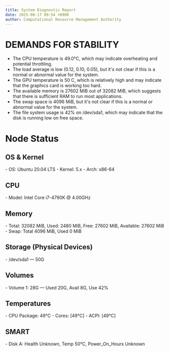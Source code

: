 ```yaml
---
title: System Diagnostic Report
date: 2025-08-17 09:54 +0900
author: Computational Resource Management Authority
---
```

# DEMANDS FOR STABILITY

* The CPU temperature is 49.0°C, which may indicate overheating and potential throttling.
* The load average is low (0.12, 0.10, 0.05), but it's not clear if this is a normal or abnormal value for the system.
* The GPU temperature is 50 C, which is relatively high and may indicate that the graphics card is working too hard.
* The available memory is 27602 MiB out of 32082 MiB, which suggests that there is sufficient RAM to run most applications.
* The swap space is 4096 MiB, but it's not clear if this is a normal or abnormal value for the system.
* The file system usage is 42% on /dev/sda1, which may indicate that the disk is running low on free space.

# Node Status

## OS & Kernel
\- OS: Ubuntu 20.04 LTS
\- Kernel: 5.x
\- Arch: x86-64

## CPU
\- Model: Intel Core i7-4790K @ 4.00GHz

## Memory
\- Total: 32082 MiB, Used: 2480 MiB, Free: 27602 MiB, Available: 27602 MiB
\- Swap: Total 4096 MiB, Used 0 MiB

## Storage (Physical Devices)
\- /dev/sda1 — 50G

## Volumes
\- Volume 1: 28G — Used 20G, Avail 8G, Use 42%

## Temperatures
\- CPU Package: 49°C
\- Cores: [49°C]
\- ACPI: [49°C]

## SMART
\- Disk A: Health Unknown, Temp 50°C, Power_On_Hours Unknown
